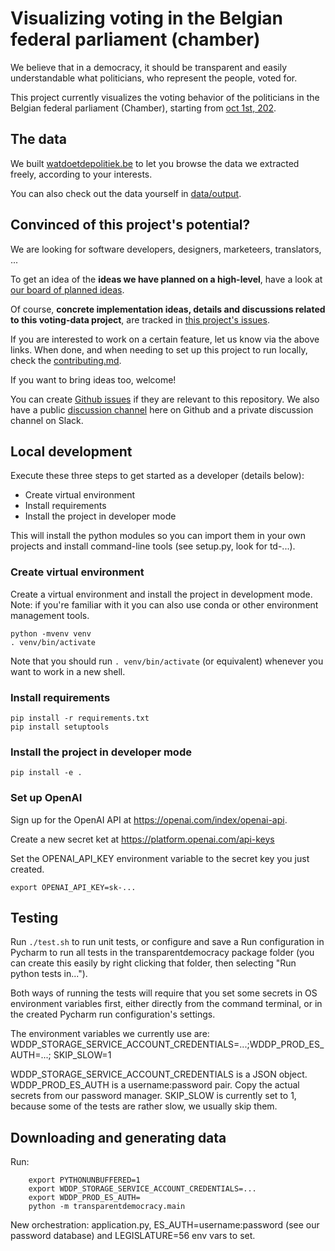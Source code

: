 # Visualizing voting in the Belgian federal parliament (chamber)

We believe that in a democracy, it should be transparent and easily understandable what politicians, who represent the people, voted for.

This project currently visualizes the voting behavior of the politicians in the Belgian federal parliament (Chamber), starting from [oct 1st, 202](https://nl.wikipedia.org/wiki/Regering-De_Croo).

## The data

We built [watdoetdepolitiek.be](http://watdoetdepolitiek.be) to let you browse the data we extracted freely, according to your interests.

You can also check out the data yourself in [data/output](https://github.com/transparentdemocracy/voting-data/tree/main/data/output).

## Convinced of this project's potential?

We are looking for software developers, designers, marketeers, translators, ...

To get an idea of the **ideas we have planned on a high-level**, have a look at [our board of planned ideas](https://github.com/orgs/transparentdemocracy/projects/1/views/1).

Of course, **concrete implementation ideas, details and discussions related to this voting-data project**, are
tracked in [this project's issues](https://github.com/transparentdemocracy/voting-data/issues).

If you are interested to work on a certain feature, let us know via the above links.
When done, and when needing to set up this project to run locally, check the [contributing.md](https://github.com/transparentdemocracy/voting-data/blob/main/contributing.md).

If you want to bring ideas too, welcome!

You can create [Github issues](https://github.com/transparentdemocracy/voting-data/issues) if they are relevant to this repository.
We also have a public [discussion channel](https://github.com/orgs/transparentdemocracy/discussions) here on Github and a private discussion channel on Slack.

## Local development

Execute these three steps to get started as a developer (details below):

- Create virtual environment
- Install requirements
- Install the project in developer mode

This will install the python modules so you can import them in your own projects and install command-line tools (see setup.py, look for td-...).

### Create virtual environment

Create a virtual environment and install the project in development mode. Note:
if you're familiar with it you can also use conda or other environment management tools.

    python -mvenv venv
    . venv/bin/activate

Note that you should run `. venv/bin/activate` (or equivalent) whenever you want to work in a new shell.

### Install requirements

    pip install -r requirements.txt
    pip install setuptools

### Install the project in developer mode

    pip install -e .

### Set up OpenAI

Sign up for the OpenAI API at https://openai.com/index/openai-api.

Create a new secret ket at https://platform.openai.com/api-keys

Set the OPENAI_API_KEY environment variable to the secret key you just created.

    export OPENAI_API_KEY=sk-...

## Testing

Run `./test.sh` to run unit tests, or configure and save a Run configuration in Pycharm to run all tests in the 
transparentdemocracy package folder (you can create this easily by right clicking that folder, then selecting "Run 
python tests in...").

Both ways of running the tests will require that you set some secrets in OS environment variables first, either directly
from the command terminal, or in the created Pycharm run configuration's settings.

The environment variables we currently use are: WDDP_STORAGE_SERVICE_ACCOUNT_CREDENTIALS=...;WDDP_PROD_ES_AUTH=...; SKIP_SLOW=1

WDDP_STORAGE_SERVICE_ACCOUNT_CREDENTIALS is a JSON object.
WDDP_PROD_ES_AUTH is a username:password pair.
Copy the actual secrets from our password manager.
SKIP_SLOW is currently set to 1, because some of the tests are rather slow, we usually skip them.

## Downloading and generating data

Run:

        export PYTHONUNBUFFERED=1
        export WDDP_STORAGE_SERVICE_ACCOUNT_CREDENTIALS=...
        export WDDP_PROD_ES_AUTH=
        python -m transparentdemocracy.main


New orchestration: application.py, ES_AUTH=username:password (see our password database) and LEGISLATURE=56 env vars to set.
